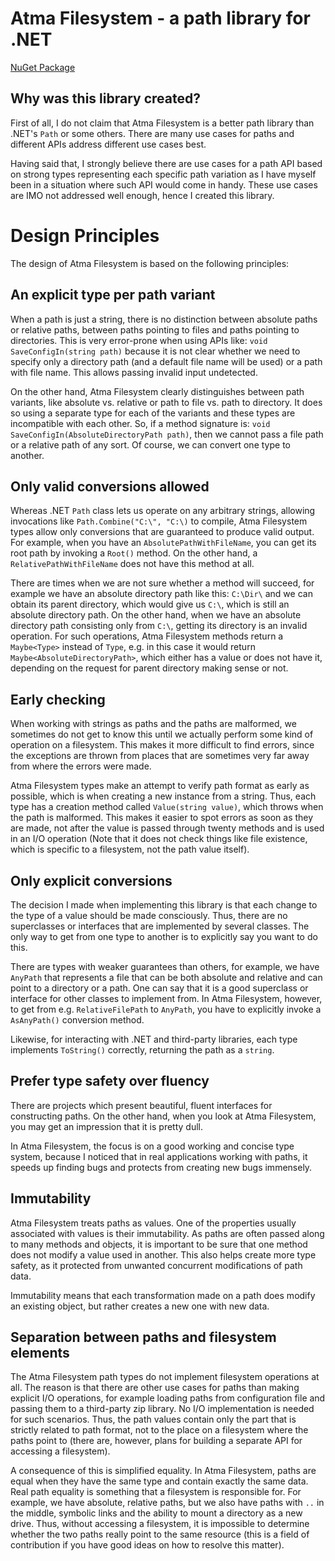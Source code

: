 # Atma Filesystem - a path library for .NET

[NuGet Package](https://www.nuget.org/packages/AtmaFilesystem/)

## Why was this library created?

First of all, I do not claim that Atma Filesystem is a better path library than .NET's `Path` or some others. There are many use cases for paths and different APIs address different use cases best.

Having said that, I strongly believe there are use cases for a path API based on strong types representing each specific path variation as I have myself been in a situation where such API would come in handy. These use cases are IMO not addressed well enough, hence I created this library.

# Design Principles

The design of Atma Filesystem is based on the following principles:

## An explicit type per path variant

When a path is just a string, there is no distinction between absolute paths or relative paths, between paths pointing to files and paths pointing to directories. This is very error-prone when using APIs like: `void SaveConfigIn(string path)` because it is not clear whether we need to specify only a directory path (and a default file name will be used) or a path with file name. This allows passing invalid input undetected.

On the other hand, Atma Filesystem clearly distinguishes between path variants, like absolute vs. relative or path to file vs. path to directory. It does so using a separate type for each of the variants and these types are incompatible with each other. So, if a method signature is: `void SaveConfigIn(AbsoluteDirectoryPath path)`, then we cannot pass a file path or a relative path of any sort. Of course, we can convert one type to another.

## Only valid conversions allowed

Whereas .NET `Path` class lets us operate on any arbitrary strings, allowing invocations like `Path.Combine("C:\", "C:\)` to compile, Atma Filesystem types allow only conversions that are guaranteed to produce valid output. For example, when you have an `AbsolutePathWithFileName`, you can get its root path by invoking a `Root()` method. On the other hand, a `RelativePathWithFileName` does not have this method at all.

There are times when we are not sure whether a method will succeed, for example we have an absolute directory path like this: `C:\Dir\` and we can obtain its parent directory, which would give us `C:\`, which is still an absolute directory path. On the other hand, when we have an absolute directory path consisting only from `C:\`, getting its directory is an invalid operation. For such operations, Atma Filesystem methods return a `Maybe<Type>` instead of `Type`, e.g. in this case it would return `Maybe<AbsoluteDirectoryPath>`, which either has a value or does not have it, depending on the request for parent directory making sense or not.

## Early checking

When working with strings as paths and the paths are malformed, we sometimes do not get to know this until we actually perform some kind of operation on a filesystem. This makes it more difficult to find errors, since the exceptions are thrown from places that are sometimes very far away from where the errors were made.

Atma Filesystem types make an attempt to verify path format as early as possible, which is when creating a new instance from a string. Thus, each type has a creation method called `Value(string value)`, which throws when the path is malformed. This makes it easier to spot errors as soon as they are made, not after the value is passed through twenty methods and is used in an I/O operation (Note that it does not check things like file existence, which is specific to a filesystem, not the path value itself).

## Only explicit conversions

The decision I made when implementing this library is that each change to the type of a value should be made consciously. Thus, there are no superclasses or interfaces that are implemented by several classes. The only way to get from one type to another is to explicitly say you want to do this.

There are types with weaker guarantees than others, for example, we have `AnyPath` that represents a file that can be both absolute and relative and can point to a directory or a path. One can say that it is a good superclass or interface for other classes to implement from. In Atma Filesystem, however, to get from e.g. `RelativeFilePath` to `AnyPath`, you have to explicitly invoke a `AsAnyPath()` conversion method.

Likewise, for interacting with .NET and third-party libraries, each type implements `ToString()` correctly, returning the path as a `string`.

## Prefer type safety over fluency

There are projects which present beautiful, fluent interfaces for constructing paths. On the other hand, when you look at Atma Filesystem, you may get an impression that it is pretty dull.

In Atma Filesystem, the focus is on a good working and concise type system, because I noticed that in real applications working with paths, it speeds up finding bugs and protects from creating new bugs immensely.

## Immutability

Atma Filesystem treats paths as values. One of the properties usually associated with values is their immutability. As paths are often passed along to many methods and objects, it is important to be sure that one method does not modify a value used in another. This also helps create more type safety, as it protected from unwanted concurrent modifications of path data.

Immutability means that each transformation made on a path does modify an existing object, but rather creates a new one with new data.

## Separation between paths and filesystem elements

The Atma Filesystem path types do not implement filesystem operations at all. The reason is that there are other use cases for paths than making explicit I/O operations, for example loading paths from configuration file and passing them to a third-party zip library. No I/O implementation is needed for such scenarios. Thus, the path values contain only the part that is strictly related to path format, not to the place on a filesystem where the paths point to (there are, however, plans for building a separate API for accessing a filesystem).

A consequence of this is simplified equality. In Atma Filesystem, paths are equal when they have the same type and contain exactly the same data. Real path equality is something that a filesystem is responsible for. For example, we have absolute, relative paths, but we also have paths with `..` in the middle, symbolic links and the ability to mount a directory as a new drive. Thus, without accessing a filesystem, it is impossible to determine whether the two paths really point to the same resource (this is a field of contribution if you have good ideas on how to resolve this matter).

